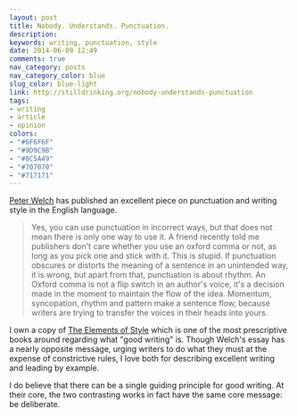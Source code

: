 ```yaml
---
layout: post
title: Nobody. Understands. Punctuation.
description:
keywords: writing, punctuation, style
date: 2014-06-09 12:49
comments: true
nav_category: posts
nav_category_color: blue
slug_color: blue-light
link: http://stilldrinking.org/nobody-understands-punctuation
tags:
- writing
- article
- opinion
colors:
- "#6F6F6F"
- "#9D9C9B"
- "#8C5A49"
- "#707070"
- "#717171"
---
```


[Peter Welch](http://stilldrinking.org) has published an excellent piece on punctuation and writing style in the English language.

> Yes, you can use punctuation in incorrect ways, but that does not mean there is only one way to use it. A friend recently told me publishers don't care whether you use an oxford comma or not, as long as you pick one and stick with it. This is stupid. If punctuation obscures or distorts the meaning of a sentence in an unintended way, it is wrong, but apart from that, punctuation is about rhythm. An Oxford comma is not a flip switch in an author's voice, it's a decision made in the moment to maintain the flow of the idea. Momentum, syncopation, rhythm and pattern make a sentence flow, because writers are trying to transfer the voices in their heads into yours.

I own a copy of [The Elements of Style](http://www.amazon.com/The-Elements-Style-Fourth-Edition/dp/020530902X) which is one of the most prescriptive books around regarding what "good writing" is. Though Welch's essay has a nearly opposite message, urging writers to do what they must at the expense of constrictive rules, I love both for describing excellent writing and leading by example.

I do believe that there can be a single guiding principle for good writing. At their core, the two contrasting works in fact have the same core message: be deliberate.
